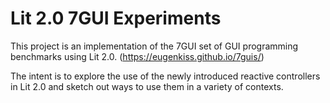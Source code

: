 # Lit 2.0 7GUI Experiments

This project is an implementation of the 7GUI set of GUI programming benchmarks using Lit 2.0. (https://eugenkiss.github.io/7guis/)

The intent is to explore the use of the newly introduced reactive controllers in Lit 2.0 and sketch out ways to use them in a variety of contexts.